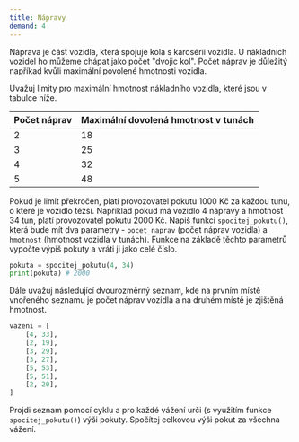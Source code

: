 ```yaml
---
title: Nápravy
demand: 4
---
```


Náprava je část vozidla, která spojuje kola s karosérií vozidla. U nákladních vozidel ho můžeme chápat jako počet "dvojic kol". Počet náprav je důležitý napříkad kvůli maximální povolené hmotnosti vozidla.

Uvažuj limity pro maximální hmotnost nákladního vozidla, které jsou v tabulce níže.

| Počet náprav | Maximální dovolená hmotnost v tunách |
| ------ | ---- |
| 2   | 18 |
| 3  | 25 |
| 4   | 32 |
| 5  | 48 |

Pokud je limit překročen, platí provozovatel pokutu 1000 Kč za každou tunu, o které je vozidlo těžší. Například pokud má vozidlo 4 nápravy a hmotnost 34 tun, platí provozovatel pokutu 2000 Kč. Napiš funkci `spocitej_pokutu()`, která bude mít dva parametry - `pocet_naprav` (počet náprav vozidla) a `hmotnost` (hmotnost vozidla v tunách). Funkce na základě těchto parametrů vypočte výpiš pokuty a vráti ji jako celé číslo.

```py
pokuta = spocitej_pokutu(4, 34)
print(pokuta) # 2000
```

Dále uvažuj následující dvourozměrný seznam, kde na prvním místě vnořeného seznamu je počet náprav vozidla a na druhém místě je zjištěná hmotnost.

```py
vazeni = [
    [4, 33],
    [2, 19],
    [3, 29],
    [3, 27],
    [5, 53],
    [5, 51],
    [2, 20],
]

```

Projdi seznam pomocí cyklu a pro každé vážení urči (s využitím funkce `spocitej_pokutu()`) výši pokuty. Spočítej celkovou výši pokut za všechna vážení.
